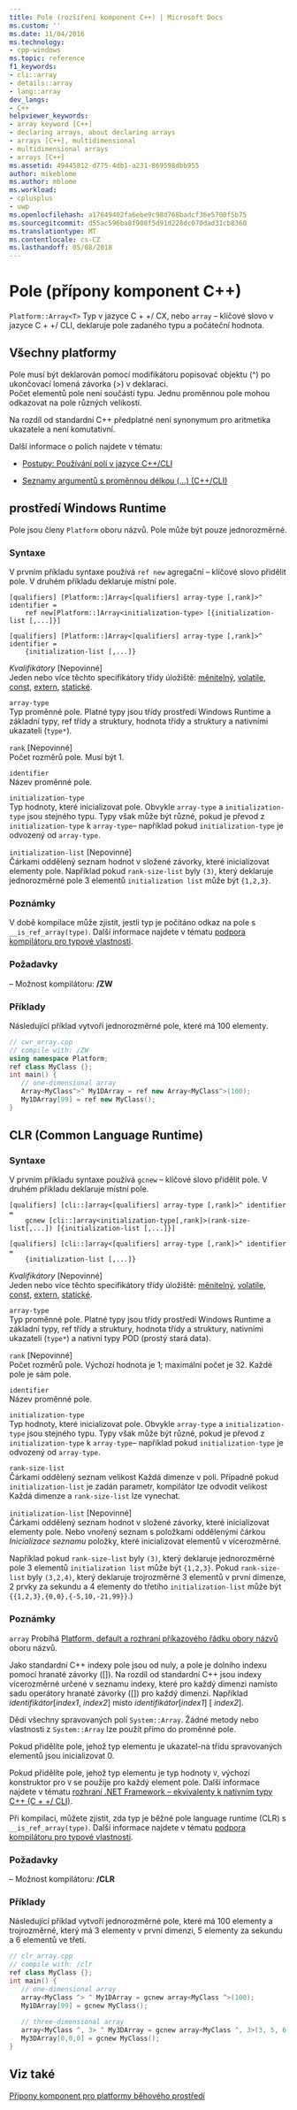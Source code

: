 ```yaml
---
title: Pole (rozšíření komponent C++) | Microsoft Docs
ms.custom: ''
ms.date: 11/04/2016
ms.technology:
- cpp-windows
ms.topic: reference
f1_keywords:
- cli::array
- details::array
- lang::array
dev_langs:
- C++
helpviewer_keywords:
- array keyword [C++]
- declaring arrays, about declaring arrays
- arrays [C++], multidimensional
- multidimensional arrays
- arrays [C++]
ms.assetid: 49445812-d775-4db1-a231-869598dbb955
author: mikeblome
ms.author: mblome
ms.workload:
- cplusplus
- uwp
ms.openlocfilehash: a17649402fa6ebe9c98d768badcf36e5700f5b75
ms.sourcegitcommit: d55ac596ba8f908f5d91d228dc070dad31cb8360
ms.translationtype: MT
ms.contentlocale: cs-CZ
ms.lasthandoff: 05/08/2018
---
```

# <a name="arrays-c-component-extensions"></a>Pole (přípony komponent C++)
`Platform::Array<T>` Typ v jazyce C + +/ CX, nebo `array` – klíčové slovo v jazyce C + +/ CLI, deklaruje pole zadaného typu a počáteční hodnota.  
  
## <a name="all-platforms"></a>Všechny platformy  
 Pole musí být deklarován pomocí modifikátoru popisovač objektu (^) po ukončovací lomená závorka (>) v deklaraci.  
 Počet elementů pole není součástí typu. Jednu proměnnou pole mohou odkazovat na pole různých velikostí.  
  
 Na rozdíl od standardní C++ předplatné není synonymum pro aritmetika ukazatele a není komutativní.  
  
 Další informace o polích najdete v tématu:  
  
-   [Postupy: Používání polí v jazyce C++/CLI](../dotnet/how-to-use-arrays-in-cpp-cli.md)  
    
-   [Seznamy argumentů s proměnnou délkou (...) (C++/CLI)](../windows/variable-argument-lists-dot-dot-dot-cpp-cli.md)  
  
## <a name="windows-runtime"></a>prostředí Windows Runtime  
 Pole jsou členy `Platform` oboru názvů. Pole může být pouze jednorozměrné.  
  
### <a name="syntax"></a>Syntaxe  
  
 V prvním příkladu syntaxe používá `ref new` agregační – klíčové slovo přidělit pole. V druhém příkladu deklaruje místní pole.  
  
```  
[qualifiers] [Platform::]Array<[qualifiers] array-type [,rank]>^ identifier = 
    ref new[Platform::]Array<initialization-type> [{initialization-list [,...]}]  
  
[qualifiers] [Platform::]Array<[qualifiers] array-type [,rank]>^ identifier = 
    {initialization-list [,...]}  
```  
  
 *Kvalifikátory* [Nepovinné]  
 Jeden nebo více těchto specifikátory třídy úložiště: [měnitelný](../cpp/mutable-data-members-cpp.md), [volatile](../cpp/volatile-cpp.md), [const](../cpp/const-cpp.md), [extern](../cpp/using-extern-to-specify-linkage.md), [statické](../cpp/static-members-cpp.md).  
  
 `array-type`  
 Typ proměnné pole. Platné typy jsou třídy prostředí Windows Runtime a základní typy, ref třídy a struktury, hodnota třídy a struktury a nativními ukazateli (`type*`).  
  
 `rank` [Nepovinné]  
 Počet rozměrů pole. Musí být 1.  
  
 `identifier`  
 Název proměnné pole.  
  
 `initialization-type`  
 Typ hodnoty, které inicializovat pole. Obvykle `array-type` a `initialization-type` jsou stejného typu. Typy však může být různé, pokud je převod z `initialization-type` k `array-type`– například pokud `initialization-type` je odvozený od `array-type`.  
  
 `initialization-list` [Nepovinné]  
 Čárkami oddělený seznam hodnot v složené závorky, které inicializovat elementy pole. Například pokud `rank-size-list` byly `(3)`, který deklaruje jednorozměrné pole 3 elementů `initialization list` může být `{1,2,3}`.  
  
### <a name="remarks"></a>Poznámky  
  
 V době kompilace může zjistit, jestli typ je počítáno odkaz na pole s `__is_ref_array(type)`. Další informace najdete v tématu [podpora kompilátoru pro typové vlastnosti](../windows/compiler-support-for-type-traits-cpp-component-extensions.md).  
  
### <a name="requirements"></a>Požadavky  
 – Možnost kompilátoru: **/ZW**  
  
### <a name="examples"></a>Příklady  
 Následující příklad vytvoří jednorozměrné pole, které má 100 elementy.  
  
```cpp  
// cwr_array.cpp  
// compile with: /ZW  
using namespace Platform;  
ref class MyClass {};  
int main() {  
   // one-dimensional array  
   Array<MyClass^>^ My1DArray = ref new Array<MyClass^>(100);  
   My1DArray[99] = ref new MyClass();  
}  
```  
  
## <a name="common-language-runtime"></a>CLR (Common Language Runtime) 
  
### <a name="syntax"></a>Syntaxe  
  
 V prvním příkladu syntaxe používá `gcnew` – klíčové slovo přidělit pole. V druhém příkladu deklaruje místní pole.  
  
```  
[qualifiers] [cli::]array<[qualifiers] array-type [,rank]>^ identifier = 
    gcnew [cli::]array<initialization-type[,rank]>(rank-size-list[,...]) [{initialization-list [,...]}]  
  
[qualifiers] [cli::]array<[qualifiers] array-type [,rank]>^ identifier = 
    {initialization-list [,...]}  
```  
  
 *Kvalifikátory* [Nepovinné]  
 Jeden nebo více těchto specifikátory třídy úložiště: [měnitelný](../cpp/mutable-data-members-cpp.md), [volatile](../cpp/volatile-cpp.md), [const](../cpp/const-cpp.md), [extern](../cpp/using-extern-to-specify-linkage.md), [statické](../cpp/static-members-cpp.md).  
  
 `array-type`  
 Typ proměnné pole. Platné typy jsou třídy prostředí Windows Runtime a základní typy, ref třídy a struktury, hodnota třídy a struktury, nativními ukazateli (`type*`) a nativní typy POD (prostý stará data).  
  
 `rank` [Nepovinné]  
 Počet rozměrů pole. Výchozí hodnota je 1; maximální počet je 32. Každé pole je sám pole.  
  
 `identifier`  
 Název proměnné pole.  
  
 `initialization-type`  
 Typ hodnoty, které inicializovat pole. Obvykle `array-type` a `initialization-type` jsou stejného typu. Typy však může být různé, pokud je převod z `initialization-type` k `array-type`– například pokud `initialization-type` je odvozený od `array-type`.  
  
 `rank-size-list`  
 Čárkami oddělený seznam velikost Každá dimenze v poli. Případně pokud `initialization-list` je zadán parametr, kompilátor lze odvodit velikost Každá dimenze a `rank-size-list` lze vynechat. 
  
 `initialization-list` [Nepovinné]  
 Čárkami oddělený seznam hodnot v složené závorky, které inicializovat elementy pole. Nebo vnořený seznam s položkami oddělenými čárkou *Inicializace seznamu* položky, které inicializovat elementů v vícerozměrné.  
  
 Například pokud `rank-size-list` byly `(3)`, který deklaruje jednorozměrné pole 3 elementů `initialization list` může být `{1,2,3}`. Pokud `rank-size-list` byly `(3,2,4)`, který deklaruje trojrozměrné 3 elementů v první dimenze, 2 prvky za sekundu a 4 elementy do třetího `initialization-list` může být `{{1,2,3},{0,0},{-5,10,-21,99}}`.)  
  
### <a name="remarks"></a>Poznámky  
  
 `array` Probíhá [Platform, default a rozhraní příkazového řádku obory názvů](../windows/platform-default-and-cli-namespaces-cpp-component-extensions.md) oboru názvů.  
  
 Jako standardní C++ indexy pole jsou od nuly, a pole je dolního indexu pomocí hranaté závorky ([]). Na rozdíl od standardní C++ jsou indexy vícerozměrné určené v seznamu indexy, které pro každý dimenzi namísto sadu operátory hranaté závorky ([]) pro každý dimenzi. Například *identifikátor*[*index1*, *index2*] místo *identifikátor*[*index1*] [ *index2*].  
  
 Dědí všechny spravovaných polí `System::Array`. Žádné metody nebo vlastnosti z `System::Array` lze použít přímo do proměnné pole.  
  
 Pokud přidělíte pole, jehož typ elementu je ukazatel-na třídu spravovaných elementů jsou inicializovat 0.  
  
 Pokud přidělíte pole, jehož typ elementu je typ hodnoty `V`, výchozí konstruktor pro `V` se použije pro každý element pole. Další informace najdete v tématu [rozhraní .NET Framework – ekvivalenty k nativním typy C++ (C + +/ CLI)](../dotnet/dotnet-framework-equivalents-to-cpp-native-types-cpp-cli.md).  
  
 Při kompilaci, můžete zjistit, zda typ je běžné pole language runtime (CLR) s `__is_ref_array(type)`. Další informace najdete v tématu [podpora kompilátoru pro typové vlastnosti](../windows/compiler-support-for-type-traits-cpp-component-extensions.md).  
  
### <a name="requirements"></a>Požadavky  
 – Možnost kompilátoru:   **/CLR**  
  
### <a name="examples"></a>Příklady  
 Následující příklad vytvoří jednorozměrné pole, které má 100 elementy a trojrozměrné, který má 3 elementy v první dimenzi, 5 elementy za sekundu a 6 elementů ve třetí.  
  
```cpp  
// clr_array.cpp  
// compile with: /clr  
ref class MyClass {};  
int main() {  
   // one-dimensional array  
   array<MyClass ^> ^ My1DArray = gcnew array<MyClass ^>(100);  
   My1DArray[99] = gcnew MyClass();  
  
   // three-dimensional array  
   array<MyClass ^, 3> ^ My3DArray = gcnew array<MyClass ^, 3>(3, 5, 6);  
   My3DArray[0,0,0] = gcnew MyClass();  
}  
```  
  
## <a name="see-also"></a>Viz také  
 [Přípony komponent pro platformy běhového prostředí](../windows/component-extensions-for-runtime-platforms.md)